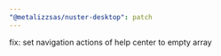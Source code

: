 ```yaml
---
"@metalizzsas/nuster-desktop": patch
---
```


fix: set navigation actions of help center to empty array
